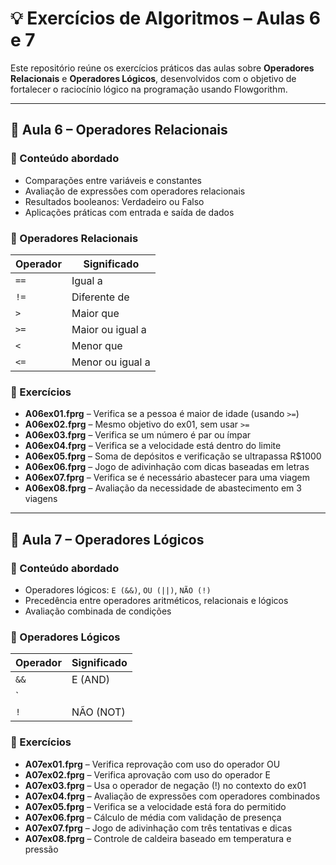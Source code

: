 # 💡 Exercícios de Algoritmos – Aulas 6 e 7

Este repositório reúne os exercícios práticos das aulas sobre **Operadores Relacionais** e **Operadores Lógicos**, desenvolvidos com o objetivo de fortalecer o raciocínio lógico na programação usando Flowgorithm.

---

## 📗 Aula 6 – Operadores Relacionais

### 📌 Conteúdo abordado
- Comparações entre variáveis e constantes
- Avaliação de expressões com operadores relacionais
- Resultados booleanos: Verdadeiro ou Falso
- Aplicações práticas com entrada e saída de dados

### 🔢 Operadores Relacionais

| Operador | Significado       |
|----------|-------------------|
| `==`     | Igual a           |
| `!=`     | Diferente de      |
| `>`      | Maior que         |
| `>=`     | Maior ou igual a  |
| `<`      | Menor que         |
| `<=`     | Menor ou igual a  |

### 🧪 Exercícios

- **A06ex01.fprg** – Verifica se a pessoa é maior de idade (usando `>=`)
- **A06ex02.fprg** – Mesmo objetivo do ex01, sem usar `>=`
- **A06ex03.fprg** – Verifica se um número é par ou ímpar
- **A06ex04.fprg** – Verifica se a velocidade está dentro do limite
- **A06ex05.fprg** – Soma de depósitos e verificação se ultrapassa R$1000
- **A06ex06.fprg** – Jogo de adivinhação com dicas baseadas em letras
- **A06ex07.fprg** – Verifica se é necessário abastecer para uma viagem
- **A06ex08.fprg** – Avaliação da necessidade de abastecimento em 3 viagens

---

## 📙 Aula 7 – Operadores Lógicos

### 📌 Conteúdo abordado
- Operadores lógicos: `E (&&)`, `OU (||)`, `NÃO (!)`
- Precedência entre operadores aritméticos, relacionais e lógicos
- Avaliação combinada de condições

### 🔧 Operadores Lógicos

| Operador | Significado     |
|----------|-----------------|
| `&&`     | E (AND)         |
| `||`     | OU (OR)         |
| `!`      | NÃO (NOT)       |

### 🧪 Exercícios

- **A07ex01.fprg** – Verifica reprovação com uso do operador OU
- **A07ex02.fprg** – Verifica aprovação com uso do operador E
- **A07ex03.fprg** – Usa o operador de negação (!) no contexto do ex01
- **A07ex04.fprg** – Avaliação de expressões com operadores combinados
- **A07ex05.fprg** – Verifica se a velocidade está fora do permitido
- **A07ex06.fprg** – Cálculo de média com validação de presença
- **A07ex07.fprg** – Jogo de adivinhação com três tentativas e dicas
- **A07ex08.fprg** – Controle de caldeira baseado em temperatura e pressão
